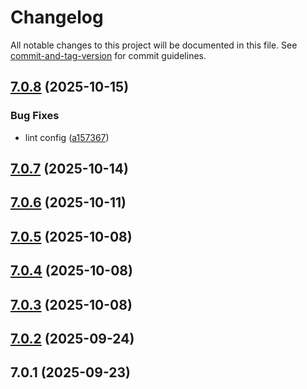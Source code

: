 # Changelog

All notable changes to this project will be documented in this file. See [commit-and-tag-version](https://github.com/absolute-version/commit-and-tag-version) for commit guidelines.

## [7.0.8](https://github.com/Cap-go/capacitor-launch-navigator/compare/7.0.7...7.0.8) (2025-10-15)


### Bug Fixes

* lint config ([a157367](https://github.com/Cap-go/capacitor-launch-navigator/commit/a1573674517169161fed31478a9b8d14eaa8d91c))

## [7.0.7](https://github.com/Cap-go/capacitor-launch-navigator/compare/7.0.6...7.0.7) (2025-10-14)

## [7.0.6](https://github.com/Cap-go/capacitor-launch-navigator/compare/7.0.5...7.0.6) (2025-10-11)

## [7.0.5](https://github.com/Cap-go/capacitor-launch-navigator/compare/7.0.4...7.0.5) (2025-10-08)

## [7.0.4](https://github.com/Cap-go/capacitor-launch-navigator/compare/7.0.3...7.0.4) (2025-10-08)

## [7.0.3](https://github.com/Cap-go/capacitor-launch-navigator/compare/7.0.2...7.0.3) (2025-10-08)

## [7.0.2](https://github.com/Cap-go/capacitor-launch-navigator/compare/7.0.1...7.0.2) (2025-09-24)

## 7.0.1 (2025-09-23)
